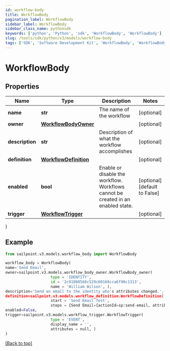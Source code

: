 ```yaml
---
id: workflow-body
title: WorkflowBody
pagination_label: WorkflowBody
sidebar_label: WorkflowBody
sidebar_class_name: pythonsdk
keywords: ['python', 'Python', 'sdk', 'WorkflowBody', 'WorkflowBody'] 
slug: /tools/sdk/python/v3/models/workflow-body
tags: ['SDK', 'Software Development Kit', 'WorkflowBody', 'WorkflowBody']
---
```


# WorkflowBody


## Properties

Name | Type | Description | Notes
------------ | ------------- | ------------- | -------------
**name** | **str** | The name of the workflow | [optional] 
**owner** | [**WorkflowBodyOwner**](workflow-body-owner) |  | [optional] 
**description** | **str** | Description of what the workflow accomplishes | [optional] 
**definition** | [**WorkflowDefinition**](workflow-definition) |  | [optional] 
**enabled** | **bool** | Enable or disable the workflow.  Workflows cannot be created in an enabled state. | [optional] [default to False]
**trigger** | [**WorkflowTrigger**](workflow-trigger) |  | [optional] 
}

## Example

```python
from sailpoint.v3.models.workflow_body import WorkflowBody

workflow_body = WorkflowBody(
name='Send Email',
owner=sailpoint.v3.models.workflow_body_owner.WorkflowBody_owner(
                    type = 'IDENTITY', 
                    id = '2c91808568c529c60168cca6f90c1313', 
                    name = 'William Wilson', ),
description='Send an email to the identity who's attributes changed.',
definition=sailpoint.v3.models.workflow_definition.WorkflowDefinition(
                    start = 'Send Email Test', 
                    steps = {Send Email={actionId=sp:send-email, attributes={body=This is a test, from=sailpoint@sailpoint.com, recipientId.$=$.identity.id, subject=test}, nextStep=success, selectResult=null, type=ACTION}, success={type=success}}, ),
enabled=False,
trigger=sailpoint.v3.models.workflow_trigger.WorkflowTrigger(
                    type = 'EVENT', 
                    display_name = '', 
                    attributes = null, )
)

```
[[Back to top]](#) 

